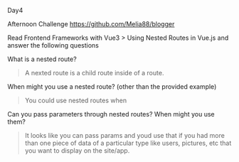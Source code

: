 Day4

Afternoon Challenge https://github.com/Melia88/blogger

Read Frontend Frameworks with Vue3 > Using Nested Routes in Vue.js and answer the following questions

What is a nested route?
> A nexted route is a child route inside of a route.

When might you use a nested route? (other than the provided example)
> You could use nested routes when 

Can you pass parameters through nested routes? When might you use them?
> It looks like you can pass params and youd use that if you had more than one piece of data of a particular type like users, pictures, etc that you want to display on the site/app.